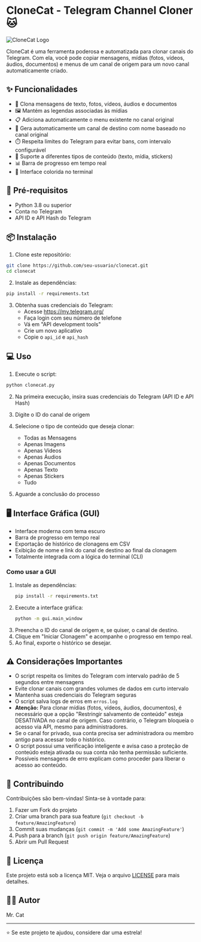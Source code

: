 # CloneCat - Telegram Channel Cloner 🐱

![CloneCat Logo](https://github.com/user-attachments/assets/30f8f1de-3f37-48b6-9b2a-9918b4a3f7c8)

CloneCat é uma ferramenta poderosa e automatizada para clonar canais do Telegram. Com ela, você pode copiar mensagens, mídias (fotos, vídeos, áudios, documentos) e menus de um canal de origem para um novo canal automaticamente criado.

## ✨ Funcionalidades

- 📝 Clona mensagens de texto, fotos, vídeos, áudios e documentos
- 🖼️ Mantém as legendas associadas às mídias
- 📋 Adiciona automaticamente o menu existente no canal original
- 🎯 Gera automaticamente um canal de destino com nome baseado no canal original
- ⏱️ Respeita limites do Telegram para evitar bans, com intervalo configurável
- 🔄 Suporte a diferentes tipos de conteúdo (texto, mídia, stickers)
- 📊 Barra de progresso em tempo real
- 🎨 Interface colorida no terminal

## 🚀 Pré-requisitos

- Python 3.8 ou superior
- Conta no Telegram
- API ID e API Hash do Telegram

## 📦 Instalação

1. Clone este repositório:
```bash
git clone https://github.com/seu-usuario/clonecat.git
cd clonecat
```

2. Instale as dependências:
```bash
pip install -r requirements.txt
```

3. Obtenha suas credenciais do Telegram:
   - Acesse https://my.telegram.org/
   - Faça login com seu número de telefone
   - Vá em "API development tools"
   - Crie um novo aplicativo
   - Copie o `api_id` e `api_hash`

## 💻 Uso

1. Execute o script:
```bash
python clonecat.py
```

2. Na primeira execução, insira suas credenciais do Telegram (API ID e API Hash)

3. Digite o ID do canal de origem

4. Selecione o tipo de conteúdo que deseja clonar:
   - Todas as Mensagens
   - Apenas Imagens
   - Apenas Vídeos
   - Apenas Áudios
   - Apenas Documentos
   - Apenas Texto
   - Apenas Stickers
   - Tudo

5. Aguarde a conclusão do processo

## 🖥️ Interface Gráfica (GUI)

- Interface moderna com tema escuro
- Barra de progresso em tempo real
- Exportação de histórico de clonagens em CSV
- Exibição de nome e link do canal de destino ao final da clonagem
- Totalmente integrada com a lógica do terminal (CLI)

### Como usar a GUI

1. Instale as dependências:
   ```bash
   pip install -r requirements.txt
   ```
2. Execute a interface gráfica:
   ```bash
   python -m gui.main_window
   ```
3. Preencha o ID do canal de origem e, se quiser, o canal de destino.
4. Clique em "Iniciar Clonagem" e acompanhe o progresso em tempo real.
5. Ao final, exporte o histórico se desejar.

## ⚠️ Considerações Importantes

- O script respeita os limites do Telegram com intervalo padrão de 5 segundos entre mensagens
- Evite clonar canais com grandes volumes de dados em curto intervalo
- Mantenha suas credenciais do Telegram seguras
- O script salva logs de erros em `erros.log`
- **Atenção:** Para clonar mídias (fotos, vídeos, áudios, documentos), é necessário que a opção "Restringir salvamento de conteúdo" esteja DESATIVADA no canal de origem. Caso contrário, o Telegram bloqueia o acesso via API, mesmo para administradores.
- Se o canal for privado, sua conta precisa ser administradora ou membro antigo para acessar todo o histórico.
- O script possui uma verificação inteligente e avisa caso a proteção de conteúdo esteja ativada ou sua conta não tenha permissão suficiente.
- Possíveis mensagens de erro explicam como proceder para liberar o acesso ao conteúdo.

## 🤝 Contribuindo

Contribuições são bem-vindas! Sinta-se à vontade para:

1. Fazer um Fork do projeto
2. Criar uma branch para sua feature (`git checkout -b feature/AmazingFeature`)
3. Commit suas mudanças (`git commit -m 'Add some AmazingFeature'`)
4. Push para a branch (`git push origin feature/AmazingFeature`)
5. Abrir um Pull Request

## 📝 Licença

Este projeto está sob a licença MIT. Veja o arquivo [LICENSE](LICENSE) para mais detalhes.

## 👨‍💻 Autor

Mr. Cat

---
⭐️ Se este projeto te ajudou, considere dar uma estrela!
